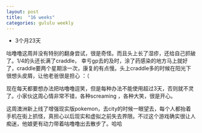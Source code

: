 ```yaml
---
layout: post
title:  "16 weeks"
categories: gululu weekly
---
```


*  3个月23天

咕噜噜这周并没有特别的翻身尝试，很是奇怪。而且头上长了湿疹，还给自己抓破了。1/4的头还长满了craddle， 幸亏gp去的及时，涂了药感染的地方马上就好了，craddle要两个星期涂一次，康复的有点慢。头上craddle多的时候在阳光下很想头皮屑，让他老爸很是担心 ：（

现在每天都要想办法把咕噜噜逗笑，但是每种办法不能使用超过3天，否则就不灵了。小家伙这周心情非常不错，各种screaming ，各种大笑，很是开心。

这周澳洲新上线了增强现实版pokemon，去city的时候一眼望去，每个人都抬着手机在街上抓怪，真担心以后现实和虚拟之前失去界限。不过这个游戏确实很让人痴迷，他娘更有动力带着咕噜噜出去散步了。哈哈


